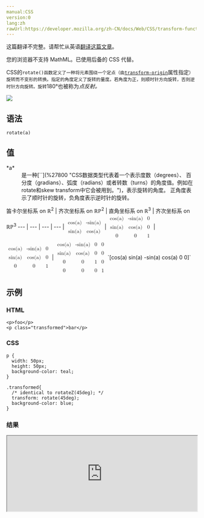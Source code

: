 ```yaml
---
manual:CSS
version:0
lang:zh
rawUrl:https://developer.mozilla.org/zh-CN/docs/Web/CSS/transform-function/rotate
---
```




这篇翻译不完整。请帮忙从英语[翻译这篇文章](%31846 "")。






您的浏览器不支持 MathML。已使用后备的 CSS 代替。



CSS的`rotate()函数定义了一种将元素围绕一个定点（由`[`transform-origin`](%28234 "transform-origin CSS属性让你更改一个元素变形的原点。例如，rotate()的transform-origin 是旋转的中心点 (这个属性的应用原理是先用这个属性的负值translate该元素，进行变形，然后再用这个属性的值把元素translate回去)。")属性指定`）旋转而不变形的转换。指定的角度定义了旋转的量度。若角度为正，则顺时针方向旋转，否则逆时针方向旋转。旋转`180°也被称为*点反射。*


![](%31842.png "")


## 语法<a name="语法"></a>

```
rotate(a)

```

## 值<a name="值"></a>
<dl><dt id=''>*a*</dt><dd>是一种[`<angle>`](%27800 "CSS数据类型<angle>代表着一个表示度数（degrees）、 百分度（gradians）、弧度（radians）或者转数（turns）的角度值。例如在rotate和skew transform中它会被用到。")，表示旋转的角度。 正角度表示了顺时针的旋转，负角度表示逆时针的旋转。</dd></dl>
笛卡尔坐标系 on ℝ<sup>2</sup> | 齐次坐标系 on ℝℙ<sup>2</sup> | 直角坐标系 on ℝ<sup>3</sup> | 齐次坐标系 on ℝℙ<sup>3</sup> 
 ---  |  ---  |  ---  |  ---  | 
<math><mfenced><mtable><mtr><mtd>cos(a)</mtd><mtd>-sin(a)</mtd></mtr><mtr><mtd>sin(a)</mtd><mtd>cos(a)</mtd></mtr></mtable></mfenced></math> | <math><mfenced><mtable><mtr><mtd>cos(a)</mtd><mtd>-sin(a)</mtd><mtd>0</mtd></mtr><mtr><mtd>sin(a)</mtd><mtd>cos(a)</mtd><mtd>0</mtd></mtr><mtr><mtd>0</mtd><mtd>0</mtd><mtd>1</mtd></mtr></mtable></mfenced></math> | <math><mfenced><mtable><mtr><mtd>cos(a)</mtd><mtd>-sin(a)</mtd><mtd>0</mtd></mtr><mtr><mtd>sin(a)</mtd><mtd>cos(a)</mtd><mtd>0</mtd></mtr><mtr><mtd>0</mtd><mtd>0</mtd><mtd>1</mtd></mtr></mtable></mfenced></math> | <math><mfenced><mtable><mtr><mtd>cos(a)</mtd><mtd>-sin(a)</mtd><mtd>0</mtd><mtd>0</mtd></mtr><mtr><mtd>sin(a)</mtd><mtd>cos(a)</mtd><mtd>0</mtd><mtd>0</mtd></mtr><mtr><mtd>0</mtd><mtd>0</mtd><mtd>1</mtd><mtd>0</mtd></mtr><mtr><mtd>0</mtd><mtd>0</mtd><mtd>0</mtd><mtd>1</mtd></mtr></mtable></mfenced></math> 
`[cos(a) sin(a) -sin(a) cos(a) 0 0]` 


## 示例<a name="示例"></a>

### HTML<a name="HTML"></a>

```
<p>foo</p>
<p class="transformed">bar</p>
```

### CSS<a name="CSS"></a>

```
p { 
  width: 50px;
  height: 50px;
  background-color: teal;
}

.transformed{
  /* identical to rotateZ(45deg); */
  transform: rotate(45deg);
  background-color: blue;
}
```

### 结果<a name="结果"></a>


<iframe src='https://mdn.mozillademos.org/zh-CN/docs/Web/CSS/transform-function/rotate$samples/Examples?revision=1194359' width='100%' height='200'></iframe>




